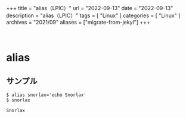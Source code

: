 +++
title = "alias（LPIC）"
url = "2022-09-13"
date = "2022-09-13"
description = "alias（LPIC）"
tags = [
  "Linux"
]
categories = [
  "Linux"
]
archives = "2021/09"
aliases = ["migrate-from-jekyl"]
+++

<br>

# alias


## サンプル

```
$ alias snorlax='echo Snorlax'
$ snorlax
```

```
Snorlax
```
